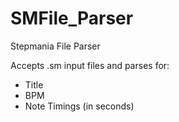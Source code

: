 # SMFile_Parser
Stepmania File Parser

Accepts .sm input files and parses for:
- Title
- BPM
- Note Timings (in seconds)
